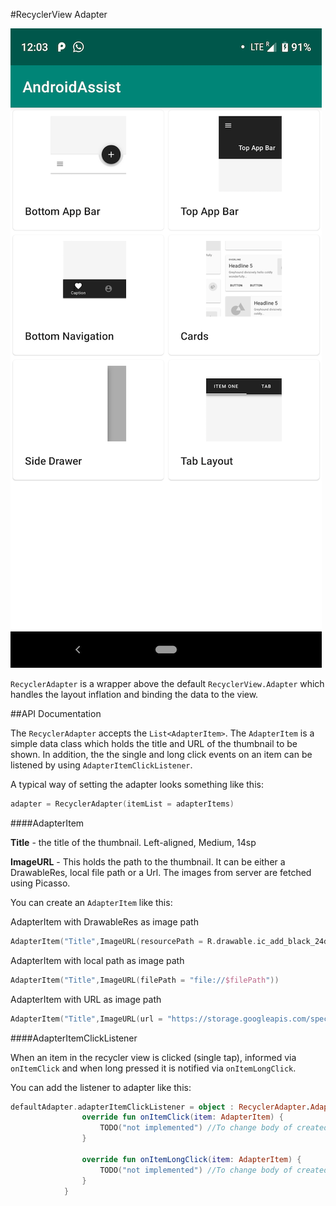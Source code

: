#RecyclerView Adapter

![RecylerView](https://github.com/santhoshkumar2794/AndroidAssist/blob/master/screenshots/RecyclerView.png)

`RecyclerAdapter` is a wrapper above the default `RecyclerView.Adapter` which handles the layout inflation and binding the data to the view.

##API Documentation

The `RecyclerAdapter` accepts the `List<AdapterItem>`. The `AdapterItem` is a simple data class which holds the title and URL of the thumbnail to be shown.
In addition, the the single and long click events on an item can be listened by using `AdapterItemClickListener`.

A typical way of setting the adapter looks something like this:

```kotlin
adapter = RecyclerAdapter(itemList = adapterItems) 
```

####AdapterItem

**Title** - the title of the thumbnail. Left-aligned, Medium, 14sp

**ImageURL** - This holds the path to the thumbnail. It can be either a DrawableRes, local file path or a Url. The images from server are fetched using Picasso.

You can create an `AdapterItem` like this:

AdapterItem with DrawableRes as image path

```kotlin
AdapterItem("Title",ImageURL(resourcePath = R.drawable.ic_add_black_24dp))
```

AdapterItem with local path as image path

```kotlin
AdapterItem("Title",ImageURL(filePath = "file://$filePath"))
```

AdapterItem with URL as image path

```kotlin
AdapterItem("Title",ImageURL(url = "https://storage.googleapis.com/spec-host-backup/mio-design%2Fassets%2F1PrVPyUvR5HvW5KcvIIy9s3T52Vy9jwN9%2Fbottom-app-bar-intro.png"))
```


####AdapterItemClickListener

When an item in the recycler view is clicked (single tap), informed via `onItemClick` and when long pressed it is notified via `onItemLongClick`.

You can add the listener to adapter like this:

```kotlin
defaultAdapter.adapterItemClickListener = object : RecyclerAdapter.AdapterClickListener {
                override fun onItemClick(item: AdapterItem) {
                    TODO("not implemented") //To change body of created functions use File | Settings | File Templates.
                }

                override fun onItemLongClick(item: AdapterItem) {
                    TODO("not implemented") //To change body of created functions use File | Settings | File Templates.
                }
            }
```

